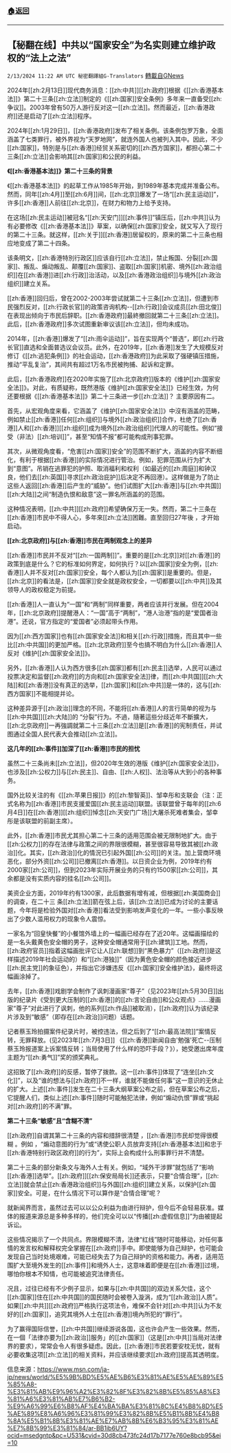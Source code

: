 ###  [:house:返回](README.md)
---


## 【秘翻在线】中共以“国家安全”为名实则建立维护政权的“法上之法”
`2/13/2024 11:22 AM UTC 秘密翻譯組G-Translators` [轉載自GNews](https://gnews.org/articles/2302566)

2024年[[zh:2月13日]]现代商务消息：[[zh:中共]][[zh:政府]]根据《[[zh:香港基本法]]》第二十三条[[zh:立法]]制定的《[[zh:国家]]安全条例》多年来一直备受[[zh:争议]]。2003年曾有50万人游行反对这一[[zh:立法]]。然而最近，[[zh:香港政府]]还是启动了[[zh:立法]]程序。

2024年[[zh:1月29日]]，[[zh:香港政府]]发布了相关条例。该条例包罗万象，全面涵盖了七类罪行，被外界视为“天罗地网”，就连外国人也被列入其中。因此，不少[[zh:国家]]，特別是与[[zh:香港]]经贸关系密切的[[zh:西方国家]]，都担心第二十三条[[zh:立法]]会影响其[[zh:国家]]和公民的利益。

**《[[zh:香港基本法]]》第二十三条的背景**

《[[zh:香港基本法]]》的起草工作从1985年开始，到1989年基本完成并准备公布。然而，同年[[zh:4月]]至[[zh:6月]]间，[[zh:北京]]爆发了一场“[[zh:民主运动]]”，许多[[zh:香港]]人前往[[zh:北京]]，在财力和物力上给予支持。

在这场[[zh:民主运动]]被冠名“[[zh:天安门]][[zh:事件]]”镇压后，[[zh:中共]]认为有必要修改《[[zh:香港基本法]]》草案，以确保[[zh:国家]]安全，就又写入了现行的第二十三条。就这样，[[zh:关于]][[zh:香港]]居留权的，原来的第二十三条也相应地变成了第二十四条。

该条明文，[[zh:香港特別行政区]]应该自行[[zh:立法]]，禁止叛国、分裂[[zh:国家]]、叛乱、煽动叛乱、颠覆[[zh:国家]]、盗取[[zh:国家]]机密、境外[[zh:政治组织]]在[[zh:香港]]进[[zh:行政]]治活动，以及[[zh:香港政治组织]]与境外[[zh:政治组织]]建立关系。

[[zh:香港]]回归后，曾在2002-2003年尝试就第二十三条[[zh:立法]]，但遭到市民强烈反对，[[zh:行政长官]]的政策咨询机构\--[[zh:行政]]会议成员[[zh:田北俊]]在表现出倾向于市民后辞职。[[zh:香港政府]]最終撤回就第二十三条[[zh:立法]]。此后，[[zh:香港政府]]多次试图重新审议该[[zh:立法]]，但均未成功。

2014年，[[zh:香港]]爆发了“[[zh:雨伞运动]]”，旨在实现两个“普选”，即[[zh:行政长官]]直选和全面普选议会议员。此外，在2019年，[[zh:香港]]发生了大规模反对修订《[[zh:逃犯条例]]》的社会运动，[[zh:香港政府]]为此采取了强硬镇压措施，推动“平乱复治”，其间共有超过1万名市民被拘捕、起诉和定罪。

此后，[[zh:香港政府]]在2020年实施了[[zh:北京政府]]版本的《维护[[zh:国家安全法]]》。对此，有质疑称，既然港版《维护[[zh:国家安全法]]》已经生效，为何还要根据《[[zh:香港基本法]]》第二十三条进一步[[zh:立法]]？ 主要原因有二。

首先，从宏观角度来看，它涵盖了《维护[[zh:国家安全法]]》中沒有涵盖的范畴，例如禁止[[zh:香港]]任何[[zh:组织]]与境外[[zh:政治组织]]合作，杜绝了[[zh:香港]]人和[[zh:香港]][[zh:组织]]成为境外[[zh:政治组织]]代理人的可能性。例如“接受（非法）[[zh:培训]]”，甚至“知情不报”都可能构成刑事犯罪。

其次，从微观角度看，“危害[[zh:国家]]安全”的范围不断扩大，涵盖的内容不断细化，有利于根据[[zh:香港]]的实际情况进行管治。例如，犯罪范围从行为扩大到“意图”。吊销在逃罪犯的护照、取消福利和权利（如最近的[[zh:周庭]]和钟汉良，他们去[[zh:英国]]寻求[[zh:政治庇护]]后决定不再回港）。这样做是为了防止这些人返回[[zh:香港]]后产生的“威胁”。他们试图扩大[[zh:香港]]与[[zh:中共国]][[zh:大陆]]之间“制造仇恨和敌意”这一罪名所涵盖的的范围。

这种情况表明，[[zh:中共]][[zh:政府]]希望确保万无一失。然而，第二十三条在[[zh:香港]]市民中不得人心，多年來[[zh:立法]]困難。直至回归27年後 ，才开始启动。

**[[zh:北京政府]]与[[zh:香港]]市民在两制观念上的差异**

[[zh:香港]]市民并不反对“[[zh:一国两制]]”。重要的是[[zh:北京]]对[[zh:香港]]的政策到底是什么？它的标准如何界定，如何执行？以[[zh:国家]]安全为例，[[zh:香港]]人并不反对[[zh:国家]]安全，每个人都认为[[zh:国家]]是重要的。但是，[[zh:北京]]的看法是，[[zh:国家]]安全就是政权安全，一切都要以[[zh:中共]]及其领导人的政权稳定为前提。

[[zh:香港]]人一直认为“一国”和“两制”同样重要，两者应该并行发展。但在2004年，[[zh:北京政府]]提醒港人：“一国”高于“两制”，“港人治港”指的是“爱国者治港”。还说，官方指定的“爱国者”必须起带头作用。

因为[[zh:西方国家]]也有[[zh:国家安全法]]和相关[[zh:行政]]措施，而且其中一些比[[zh:中共国]]的更加严格。[[zh:北京政府]]至今也搞不明白为什么[[zh:香港]]人反对《维护[[zh:国家安全法]]》。

另外，[[zh:香港]]人认为西方很多[[zh:国家]]都有[[zh:民主]]选举，人民可以通过投票决定和监督[[zh:政府]]的方向和[[zh:国家安全法]]律，而[[zh:中共国]][[zh:大陆]]和[[zh:香港]]没有真正的选举，[[zh:国家]]和[[zh:中共]]是一体的，这与[[zh:西方国家]]不能相提并论。

这种差异源于[[zh:政治]]理念的不同，不能将[[zh:香港]]人的言行简单的视为与[[zh:中共国]][[zh:大陆]]的 “分裂”行为。不過，隨著這些分歧近年不斷擴大，[[zh:北京政府]]一再強調就第二十三条[[zh:立法]]是[[zh:香港]]的宪制责任，并试图通过全国人民代表大会推动[[zh:立法]]。

**这几年的[[zh:事件]]加深了[[zh:香港]]市民的担忧**

虽然二十三条尚未[[zh:立法]]，但2020年生效的港版《维护[[zh:国家安全法]]》，也涉及[[zh:公权力]]与[[zh:民主]]、自由、[[zh:人权]]、法治等从大到小的各种事务。

国外比较关注的有《[[zh:苹果日报]]》的[[zh:黎智英]]、邹幸彤和支联会（注：正式名称为[[zh:香港]]市民支援爱国[[zh:民主运动]]联盟。该联盟曾于每年的[[zh:6月4日]]在[[zh:香港]][[zh:组织]]悼念[[zh:天安门广场]]大屠杀死难者集会，邹幸彤是该联盟的前副主席）。

此外，[[zh:香港]]市民尤其担心第二十三条的适用范围会被无限制地扩大。由于[[zh:公权力]]的存在法律与政策之间的界限很模糊，甚至很容易导致其被[[zh:政治]]化。其实，[[zh:政治]]化的情況已引起外国[[zh:公司]]的关注。加上营商环境恶化，部分外资[[zh:公司]]已撤离[[zh:香港]]。以日资企业为例，2019年约有2000家[[zh:公司]]，但到2023年实际开展业务的只有约1500家[[zh:公司]]，其余都是没有实质内容的挂名[[zh:公司]]。

美资企业方面，2019年约有1300家，此后数据有增有减，但根据[[zh:美国商会]]的调查，在二十三 条[[zh:立法]]箭在弦上后，该[[zh:立法]]已成为讨论的主要话题，今年将是检验外国对[[zh:香港]]看法受到影响发声变化的一年。一些小事反映出了少数人滥用权力的现象令人震惊。

一家名为“回皇快餐”的小餐馆外墙上的一幅画已经存在了近20年。这幅画描绘的是一名头戴黄色安全帽的男子，这种安全帽通常用于[[zh:建筑]]工地。然而，[[zh:政府官员]]指着这幅画批评它让人[[zh:联想]]到“黑色暴力”（[[zh:政府]]是这样描述2019年社会运动的）和“[[zh:港独]]”（因为黄色安全帽的颜色接近进步[[zh:民主党]]的象征色），并指出它涉嫌违反《[[zh:国家]]安全维护法》，最终将这幅画涂掉了。

去年，[[zh:香港]]戏剧学会制作了讽刺漫画家“尊子”（见2023年[[zh:5月30日]]出版的纪录片《受到更大压制的[[zh:香港]]的[[zh:言论自由]]和公众观点》……漫画家“尊子”对此进行了讽刺，他的系列[[zh:作品]]被取消），[[zh:政府]]认为该纪录片涉及到“敏感”（即存在[[zh:政治]]问题）话题。

记者蔡玉玲拍摄案件纪录片时，被控违法，但之后到了“[[zh:最高法院]]”案情反转，无罪释放。(见2023年[[zh:7月3日]] 《[[zh:香港]]新闻自由'勉强'死亡\--压制蔡玉玲报道案上诉案情反转；当局使用了什么样的恐吓手段？》），她受邀出席年度主题为“[[zh:勇气]]”奖的颁奖典礼。

这招致了[[zh:政府]]的反感，暂停了拨款。这一[[zh:事件]]体现了“连坐[[zh:文化]]”，以及“谁的想法与[[zh:政府]]不一样，谁就不能做任何事”这一意识的无休止的扩大。上述[[zh:事件]]发生在二十三条大纲草案公布之前，但在草案公布之后，它提醒人们，类似上述[[zh:事件]]随时可能触犯法律，例如“煽动仇恨”罪或“挑起对[[zh:政府]]的不满”罪。

**第二十三条“敏感”且“含糊不清”**

[[zh:政府]]自谓其第二十三条的内容和措辞很清楚 ，[[zh:香港]]市民却觉得很模糊 。例如 ，“煽动意图的行为”或“诱使公职人员放弃支持[[zh:香港基本法]]和忠于[[zh:香港特别行政区政府]]的行为”，实际上会构成什么刑事罪行并不清楚。

第二十三条的部分新条文与海外人士有关。例如，“域外干涉罪”就包括了“影响[[zh:香港]]选举”。[[zh:政府]][[zh:保安局局长]]还表示，只要“合情合理”，[[zh:立法]]就会禁止[[zh:香港政治组织]]与外国[[zh:组织]]建立关系，以保护[[zh:国家]]安全。可是，在什么情况下可以算作是“合情合理”呢？

就新闻界而言，虽然过去可以以公众利益为由进行辩护，但今后不会轻易获准。媒体的报道来源总是多种多样的，他们完全可以以“传播[[zh:虚假信息]]”为由被提起诉讼。

这些情况揭示了一个共同点。界限模糊不清，法律“红线”随时可能移动，对任何事情的发言权和解释权完全掌握在[[zh:政府]]手中。即使能够为自己辩护，也可能会发现自己当时处境艰难，可能已经失去了为自己辩护的资格和能力。再者，适用范围扩大至境外发生的[[zh:事件]]和境外人士，这意味着即便是在[[zh:香港]]过境，哪怕你根本不知情，也可能被追究法律责任。

况且，过往已经有不少例子显示，如果与[[zh:中共国]]的双边关系欠佳，这个[[zh:国家]]住在[[zh:中共国]]的国民随时会被卷入漩涡，成为“[[zh:政治]]人质”。如果[[zh:中共]][[zh:政府]]严格执行这项法令，难保不会针对[[zh:中共]]认为不友好的[[zh:国家]]，追究其境外人士在[[zh:香港]]境內所犯的“罪行”。

为了赢得国际信誉，[[zh:中共国]]继续游说各国，这也许会产生一些效果。然而，在一個「法律亦要为[[zh:政治]]服务」的[[zh:国家]]（这是[[zh:中共]]当局对法律界的要求），常常会令人有很多疑虑。因此，[[zh:香港]]市民若要安枕无忧，就有必要收集这项[[zh:立法]]的相关资料，并应该继续要求[[zh:政府]]提高其透明度。

信息来源：https://www.msn.com/ja-jp/news/world/%E5%9B%BD%E5%AE%B6%E3%81%AE%E5%AE%89%E5%85%A8-%E3%81%AB%E9%96%A2%E3%82%8F%E3%82%8B%E5%85%A8%E3%81%A6%E3%81%AB%E7%B6%B2-%E9%A6%99%E6%B8%AF%E4%BA%BA%E3%81%8C%E4%B8%8D%E5%AE%89%E8%A6%96%E3%81%99%E3%82%8B%E5%B1%8B%E4%B8%8A%E5%B1%8B%E3%81%AE%E7%AB%8B%E6%B3%95%E3%81%AE%E7%8B%99%E3%81%84/ar-BB1ib6UY?ocid=msedgntp&pc=U531&cvid=30d8cb473fc24d17b7177e760e8bcb95&ei=10
